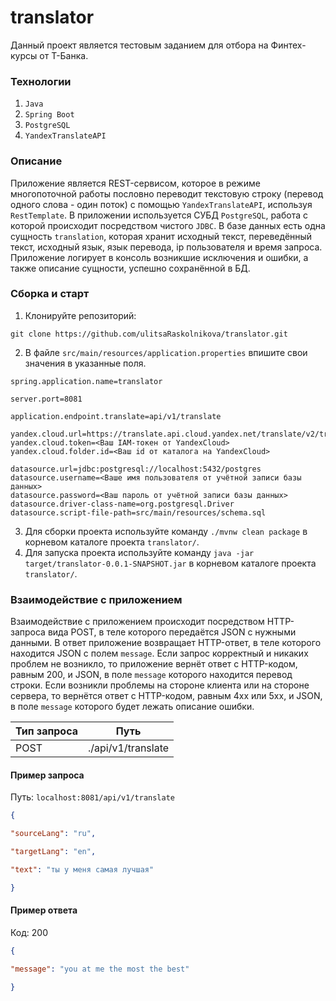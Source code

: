 # translator
Данный проект является тестовым заданием для отбора на Финтех-курсы от Т-Банка.
### Технологии
1. `Java`
2. `Spring Boot`
3. `PostgreSQL`
4. `YandexTranslateAPI`
### Описание
Приложение является REST-сервисом, которое в режиме многопоточной работы пословно переводит текстовую строку (перевод одного слова - один поток) с помощью `YandexTranslateAPI`, используя `RestTemplate`.
В приложении используется СУБД `PostgreSQL`, работа с которой происходит посредством чистого `JDBC`. В базе данных есть одна сущность `translation`, которая хранит исходный текст, переведённый текст, исходный язык, язык перевода, ip пользователя и время запроса.
Приложение логирует в консоль возникшие исключения и ошибки, а также описание сущности, успешно сохранённой в БД.
### Сборка и старт
1. Клонируйте репозиторий:
```
git clone https://github.com/ulitsaRaskolnikova/translator.git
```
2. В файле `src/main/resources/application.properties` впишите свои значения в указанные поля.
```properties
spring.application.name=translator  
  
server.port=8081
  
application.endpoint.translate=api/v1/translate  
  
yandex.cloud.url=https://translate.api.cloud.yandex.net/translate/v2/translate  
yandex.cloud.token=<Ваш IAM-токен от YandexCloud>
yandex.cloud.folder.id=<Ваш id от каталога на YandexCloud>
  
datasource.url=jdbc:postgresql://localhost:5432/postgres  
datasource.username=<Ваше имя пользователя от учётной записи базы данных>  
datasource.password=<Ваш пароль от учётной записи базы данных>  
datasource.driver-class-name=org.postgresql.Driver  
datasource.script-file-path=src/main/resources/schema.sql
```
3. Для сборки проекта используйте команду `./mvnw clean package` в корневом каталоге проекта `translator/`.
4. Для запуска проекта используйте команду `java -jar target/translator-0.0.1-SNAPSHOT.jar` в корневом каталоге проекта `translator/`.
### Взаимодействие с приложением
Взаимодействие с приложением происходит посредством HTTP-запроса вида POST, в теле которого передаётся JSON с нужными данными. В ответ приложение возвращает HTTP-ответ, в теле которого находится JSON c полем `message`. Если запрос корректный и никаких проблем не возникло, то приложение вернёт ответ с HTTP-кодом, равным 200, и JSON, в поле `message` которого находится перевод строки. Если возникли проблемы на стороне клиента или на стороне сервера, то вернётся ответ с HTTP-кодом, равным 4xx или 5xx, и JSON, в поле `message` которого будет лежать описание ошибки.

| Тип запроса | Путь               |
| ----------- | ------------------ |
| POST        | ./api/v1/translate |
#### Пример запроса
Путь: `localhost:8081/api/v1/translate`
```json
{

"sourceLang": "ru",

"targetLang": "en",

"text": "ты у меня самая лучшая"

}
```
#### Пример ответа
Код: 200
```json
{

"message": "you at me the most the best"

}
``` 
